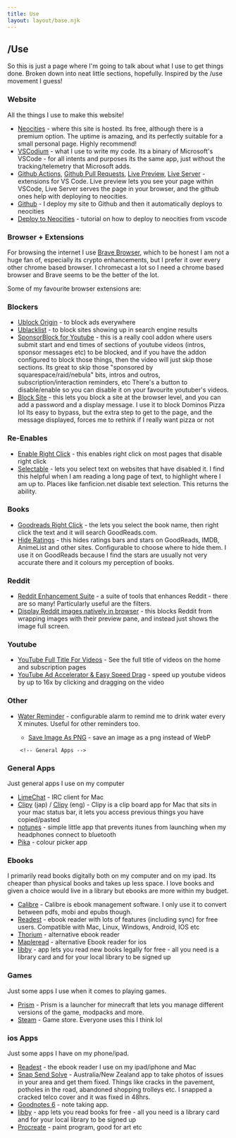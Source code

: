 ```yaml
---
title: Use
layout: layout/base.njk
---
```


<!-- Intro -->

  <h2>/Use</h2>
    <p>So this is just a page where I'm going to talk about what I use to get things done. Broken down into neat little sections, hopefully. Inspired by the /use movement I guess! </p>

<!-- Website Stuff -->

<div class="textbox">
<h3>Website</h3>
<p>All the things I use to make this website!</p>

   <ul>
    <li><a href="http://www.neocities.com">Neocities</a> - where this site is hosted. Its free, although there is a premium option. The uptime is amazing, and its perfectly suitable for a small personal page. Highly recommend!</li>
    <li><a href="https://vscodium.com/">VSCodium</a> - what I use to write my code. Its a binary of Microsoft's VSCode - for all intents and purposes its the same app, just without the tracking/telemetry that Microsoft adds.</li>
    <li><a href="https://marketplace.visualstudio.com/items?itemName=GitHub.vscode-github-actions">Github Actions</a>, <a href="https://marketplace.visualstudio.com/items?itemName=GitHub.vscode-pull-request-github">Github Pull Requests</a>, <a href="https://marketplace.visualstudio.com/items?itemName=ms-vscode.live-server">Live Preview</a>, <a href="https://marketplace.visualstudio.com/items?itemName=ritwickdey.LiveServer">Live Server</a> - extensions for VS Code. Live preview lets you see your page within VSCode, Live Server serves the page in your browser, and the github ones help with deploying to neocities.</li>
    <li><a href="https://github.com">Github</a> - I deploy my site to Github and then it automatically deploys to neocities</li>
    <li><a href="https://petrapixel.neocities.org/blog/neocities-automatic-deployment">Deploy to Neocities</a> - tutorial on how to deploy to neocities from vscode</li>
    </ul>
</div>


<!-- Browser Extensions -->

<div class="textbox">
<h3>Browser + Extensions</h3>
  <p>For browsing the internet I use <a href="https://brave.com/">Brave Browser</a>, which to be honest I am not a huge fan of, especially its crypto enhancements, but I prefer it over every other chrome based browser. I chromecast a lot so I need a chrome based browser and Brave seems to be the better of the lot.</p>

   <p>Some of my favourite browser extensions are:</p>

### Blockers

<ul>
 <li><a href="https://ublockorigin.com/">Ublock Origin</a> - to block ads everywhere </li>
 <li><a href="https://ublacklist.github.io/docs">Ublacklist</a> - to block sites showing up in search engine results</li>
  <li><a href="https://chromewebstore.google.com/detail/sponsorblock-for-youtube/mnjggcdmjocbbbhaepdhchncahnbgone">SponsorBlock for Youtube</a> - this is a really cool addon where users submit start and end times of sections of youtube videos (intros, sponsor messages etc) to be blocked, and if you have the addon configured to block those things, then the video will just skip those sections. Its great to skip those "sponsored by squarespace/raid/nebula" bits, intros and outros, subscription/interaction reminders, etc There's a button to disable/enable so you can disable it on your favourite youtuber's videos.</li>
<li><a href="https://webextension.org/listing/block-site.html">Block Site</a> - this lets you block a site at the browser level, and you can add a password and a display message. I use it to block Dominos Pizza lol Its easy to bypass, but the extra step to get to the page, and the message displayed, forces me to rethink if I really want pizza or not</li>
</ul>

### Re-Enables

<ul>
  <li><a href="https://chromewebstore.google.com/detail/enable-right-click/hhojmcideegachlhfgfdhailpfhgknjm">Enable Right Click</a> - this enables right click on most pages that disable right click</li>

  <li><a href="https://chromewebstore.google.com/detail/selectable-for-fanfiction/jcidlhgdoojamkbpmhbpgldmajnobefd">Selectable</a> - lets you select text on websites that have disabled it. I find this helpful when I am reading a long page of text, to highlight where I am up to. Places like fanficion.net disable text selection. This returns the ability.</li>

</ul>

### Books

<ul>
  <li><a href="https://chromewebstore.google.com/detail/goodreads-right-click/fbicpmopjallgdpklipffmihodimmcbe">Goodreads Right Click</a> - the lets you select the book name, then right click the text and it will search GoodReads.com.</li>

  <li><a href="https://chromewebstore.google.com/detail/hide-ratings-imdbgoodread/cnjhjnjbpedipoamajojlbfakbadgiam">Hide Ratings</a> - this hides ratings bars and stars on GoodReads, IMDB, AnimeList and other sites. Configurable to choose where to hide them. I use it on GoodReads because I find the stars are usually not very accurate there and it colours my perception of books.</li>
</ul>


### Reddit 

<ul>
 <li><a href="https://chromewebstore.google.com/detail/reddit-enhancement-suite/kbmfpngjjgdllneeigpgjifpgocmfgmb">Reddit Enhancement Suite</a> - a suite of tools that enhances Reddit - there are so many! Particularly useful are the filters.</li>

<li><a href="https://chromewebstore.google.com/detail/display-reddit-images-nat/imiakeaigofbcfdjajmgjfnohjlekndg">Display Reddit images natively in browser</a> - this blocks Reddit from wrapping images with their preview pane, and instead just shows the image full screen.</li>
</ul>

### Youtube  

<ul>
<li><a href="https://chromewebstore.google.com/detail/youtube-full-title-for-vi/pgpdaocammeipkkgaeelifgakbhjoiel?hl=en">YouTube Full Title For Videos</a> - See the full title of videos on the home and subscription pages</li>
<li><a href="https://chromewebstore.google.com/detail/youtube-ad-accelerator-ea/lmcggcabhocpfkbddekmconplfjmmgmn">YouTube Ad Accelerator & Easy Speed Drag</a> - speed up youtube videos by up to 16x by clicking and dragging on the video</li>

</ul>


### Other 

<ul>
  <li><a href="https://chromewebstore.google.com/detail/water-reminder/kbcogmlnjaoecibenadekhkeelgdpmnb">Water Reminder</a> - configurable alarm to remind me to drink water every X minutes. Useful for other reminders too.</li>

<ul>
<li><a href="https://chromewebstore.google.com/detail/save-image-as-png/nkokmeaibnajheohncaamjggkanfbphi?hl=en">Save Image As PNG</a> - save an image as a png instead of WebP</li>
</ul>
</ul>
</div>

        <!-- General Apps -->

<div class="textbox">
<h3>General Apps</h3>
<p>Just general apps I use on my computer</p>
<ul>
<li><a href="http://limechat.net/mac/">LimeChat</a> - IRC client for Mac</li>


<li><a href="https://clipy-app.com/">Clipy</a> (jap) / <a href="https://github.com/Clipy/Clipy">Clipy</a> (eng) - Clipy is a clip board app for Mac that sits in your mac status bar, it lets you access previous things you have copied/pasted</li>

<li><a href="https://github.com/tombonez/noTunes">notunes</a> - simple little app that prevents itunes from launching when my headphones connect to bluetooth</li>

<li><a href="https://superhighfives.com/pika">Pika</a> - colour picker app</li>
</ul>

</div>


<!-- Ebooks -->
<div class="textbox">
<h3>Ebooks</h3>
<p>I primarily read books digitally both on my computer and on my ipad. Its cheaper than physical books and takes up less space. I love books and given a choice would live in a library but ebooks are more within my budget.</p>

<ul>
  <li><a href="https://calibre-ebook.com/">Calibre</a> - Calibre is ebook management software. I only use it to convert between pdfs, mobi and epubs though. </li>

<li><a href="https://readest.com/">Readest</a> - ebook reader with lots of features (including sync) for free users. Compatible with Mac, Linux, Windows, Android, IOS etc</li>
<li><a href="https://thorium.edrlab.org/">Thorium</a> - alternative ebook reader </li>

<li><a href="https://www.maplepop.com/web/mr/index.php">Mapleread</a> - alternative Ebook reader for ios</li>

<li><a href="https://libbyapp.com">libby</a> - app lets you read new books legally for free - all you need is a library card and for your local library to be signed up</li>

</ul>
</div>

<!-- Games -->

<div class="textbox">
<h3>Games</h3>
<p>Just some apps I use when it comes to playing games. </p>
<ul>
<li><a href="https://prismlauncher.org/">Prism</a> - Prism is a launcher for minecraft that lets you manage different versions of the game, modpacks and more.</li>

<li><a href="https://store.steampowered.com/">Steam</a> - Game store. Everyone uses this I think lol</li>

</ul>
</div>

<!----ios Apps------>
<div class="textbox">
<h3>ios Apps</h3>
<p>Just some apps I have on my phone/ipad.</p>
<ul>
<li><a href="https://readest.com/">Readest</a> - the ebook reader I use on my ipad/iphone and Mac</li>
  <li><a href="https://www.snapsendsolve.com">Snap Send Solve</a> - Australia/New Zealand app to take photos of issues in your area and get them fixed. Things like cracks in the pavement, potholes in the road, abandoned shopping trolleys etc. I snapped a cracked telco cover and it was fixed in 48hrs.</li>
  <li><a href="https://www.goodnotes.com">Goodnotes 6</a> - note taking app.</li>
  <li><a href="https://libbyapp.com">libby</a> - app lets you read books for free - all you need is a library card and for your local library to be signed up</li>
  <li><a href="https://procreate.com">Procreate</a> - paint program, good for art etc</li>
  </ul>
</div>

